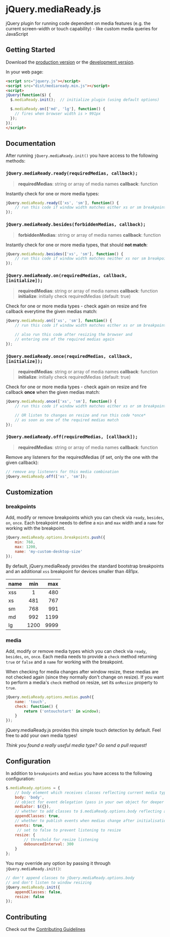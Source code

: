 # jQuery.mediaReady.js

jQuery plugin for running code dependent on media features (e.g. the current screen-width or touch capability) - like custom media queries for JavaScript

## Getting Started

Download the [production version][min] or the [development version][max].

[min]: https://raw.github.com/pixlscript/jquery-mediaready/master/dist/jquery.mediaready.min.js
[max]: https://raw.github.com/pixlscript/jquery-mediaready/master/dist/jquery.mediaready.js

In your web page:

```html
<script src="jquery.js"></script>
<script src="dist/mediaready.min.js"></script>
<script>
jQuery(function($) {
  $.mediaReady.init();  // initialize plugin (using default options)

  $.mediaReady.on(['md', 'lg'], function() {
    // fires when browser width is > 991px
  });
});
</script>
```

## Documentation
After running `jQuery.mediaReady.init()` you have access to the following methods:

### `jQuery.mediaReady.ready(requiredMedias, callback);`

> **requiredMedias**:     string or array of media names
> **callback**:           function

Instantly check for one or more media types:
```javascript
jQuery.mediaReady.ready(['xs', 'sm'], function() {
    // run this code if window width matches either xs or sm breakpoint
});
```

### `jQuery.mediaReady.besides(forbiddenMedias, callback);`

> **forbiddenMedias**:    string or array of media names
> **callback**:           function

Instantly check for one or more media types, that should **not match**:
```javascript
jQuery.mediaReady.besides(['xs', 'sm'], function() {
    // run this code if window width matches neither xs nor sm breakpoint
});
```

### `jQuery.mediaReady.on(requiredMedias, callback, [initialize]);`

> **requiredMedias**:     string or array of media names
> **callback**:           function
> **initialize**:         initially check requiredMedias (default: true)

Check for one or more media types - check again on resize and fire callback everytime the given medias match:

```javascript
jQuery.mediaReady.on(['xs', 'sm'], function() {
    // run this code if window width matches either xs or sm breakpoint

    // also run this code after resizing the browser and
    // entering one of the required medias again
});
```

### `jQuery.mediaReady.once(requiredMedias, callback, [initialize]);`

> **requiredMedias**:     string or array of media names
> **callback**:           function
> **initialize**:         initially check requiredMedias (default: true)

Check for one or more media types - check again on resize and fire callback **once** when the given medias match:
```javascript
jQuery.mediaReady.once(['xs', 'sm'], function() {
    // run this code if window width matches either xs or sm breakpoint

    // OR listen to changes on resize and run this code *once*
    // as soon as one of the required medias match
});
```

### `jQuery.mediaReady.off(requiredMedias, [callback]);`

> **requiredMedias**:     string or array of media names
> **callback**:           function

Remove any listeners for the requiredMedias (if set, only the one with the given callback):

```javascript
// remove any listeners for this media combination
jQuery.mediaReady.off(['xs', 'sm']);
```

## Customization
### breakpoints
Add, modify or remove breakpoints which you can check via `ready`, `besides`, `on`, `once`. Each breakpoint needs to define a `min` and `max` width and a `name` for working with the breakpoint.

```javascript
jQuery.mediaReady.options.breakpoints.push({
    min: 768,
    max: 1200,
    name: 'my-custom-desktop-size'
});
```

By default, jQuery.mediaReady provides the standard bootstrap breakpoints and an additional `xss` breakpoint for devices smaller than 481px.

| name  | min     | max   |
| ----- |:-------:| -----:|
| xss   |  1      | 480   |
| xs    |  481    | 767   |
| sm    |  768    | 991   |
| md    |  992    | 1199  |
| lg    |  1200   | 9999  |

### media
Add, modify or remove media types which you can check via `ready`, `besides`, `on`, `once`. Each media needs to provide a `check` method returning `true` or `false` and a `name` for working with the breakpoint.

When checking for media changes after window resize, these medias are not checked again (since they normally don't change on resize). If you want to perform a media's `check` method on resize, set its `onResize` property to `true`.

```javascript
jQuery.mediaReady.options.medias.push({
    name: 'touch',
    check: function() {
        return ('ontouchstart' in window);
    }
});
```

jQuery.mediaReady.js provides this simple touch detection by default. Feel free to add your own media types!

*Think you found a really useful media type? Go send a pull request!*

## Configuration
In addition to `breakpoints` and `medias` you have access to the following configuration:

```javascript
$.mediaReady.options = {
    // body element which receives classes reflecting current media types
	body: 'body',
	// object for event delegation (pass in your own object for deeper integration)
	mediator: $({}),
	// whether to add classes to $.mediaReady.options.body reflecting active medias
	appendClasses: true,
	// whether to publish events when medias change after initialisation
	events: true,
	 // set to false to prevent listening to resize
	resize: {
		// threshold for resize listening
		debouncedInterval: 300
	}
};
```

You may override any option by passing it through `jQuery.mediaReady.init()`:
```javascript
// don't append classes to jQuery.mediaReady.options.body
// and don't listen to window resizing
jQuery.mediaReady.init({
    appendClasses: false,
    resize: false
});
```

## Contributing

Check out the [Contributing Guidelines](CONTRIBUTING.md)